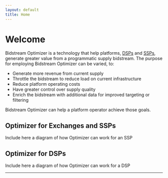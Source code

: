 ```yaml
---
layout: default
title: Home
---
```


# Welcome

Bidstream Optimizer is a technology that help platforms, [DSPs](#optimizer-for-dsps) and [SSPs](#optimizer-for-exchanges-and-ssps), generate greater value from a programmatic supply bidstream. The purpose for employing Bidstream Optimizer can be varied, to:

* Generate more revenue from current supply
* Throttle the bidstream to reduce load on current infrastructure
* Reduce platform operating costs
* Have greater control over supply quality
* Enrich the bidstream with additional data for improved targeting or filtering

Bidstream Optimizer can help a platform operator achieve those goals.

## Optimizer for Exchanges and SSPs

Include here a diagram of how Optimizer can work for an SSP

## Optimizer for DSPs

Include here a diagram of how Optimizer can work for a DSP

-----
